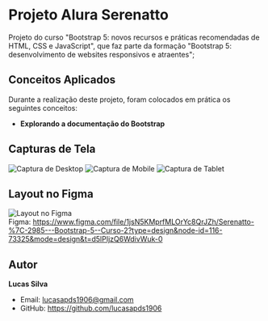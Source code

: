 # Projeto Alura Serenatto

Projeto do curso "Bootstrap 5: novos recursos e práticas recomendadas de HTML, CSS e JavaScript", que faz parte da formação "Bootstrap 5: desenvolvimento de websites responsivos e atraentes";

## Conceitos Aplicados

Durante a realização deste projeto, foram colocados em prática os seguintes conceitos:

- **Explorando a documentação do Bootstrap**

## Capturas de Tela

![Captura de Desktop](https://github.com/lucasapds1906/alura-serenatto-bootstrap/blob/main/imagensReadme/layout-desktop.png)
![Captura de Mobile](https://github.com/lucasapds1906/alura-serenatto-bootstrap/blob/main/imagensReadme/layout-mobile.png)
![Captura de Tablet](https://github.com/lucasapds1906/alura-serenatto-bootstrap/blob/main/imagensReadme/layout-tablet.png)

## Layout no Figma

![Layout no Figma](https://github.com/lucasapds1906/alura-serenatto-bootstrap/blob/main/imagensReadme/figma.png)  
Figma: https://www.figma.com/file/1jsN5KMprfMLOrYc8QrJZh/Serenatto-%7C-2985---Bootstrap-5--Curso-2?type=design&node-id=116-73325&mode=design&t=d5lPIjzQ6WdivWuk-0

## Autor

**Lucas Silva**
- Email: lucasapds1906@gmail.com
- GitHub: https://github.com/lucasapds1906